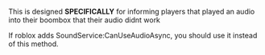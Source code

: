 This is designed **SPECIFICALLY** for informing players that played an audio into their boombox that their audio didnt work

If roblox adds SoundService:CanUseAudioAsync, you should use it instead of this method.
